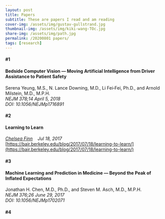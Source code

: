 ```yaml
---
layout: post
title: Papers
subtitle: These are papers I read and am reading
cover-img: /assets/img/gustav-gullstrand.jpg
thumbnail-img: /assets/img/kiki-wang-TOc.jpg
share-img: /assets/img/path.jpg
permalink: /20200801 papers/
tags: [research]
---
```


#### #1
#### Bedside Computer Vision — Moving Artificial Intelligence from Driver Assistance to Patient Safety  
Serena Yeung, M.S., N. Lance Downing, M.D., Li Fei‑Fei, Ph.D., and Arnold Milstein, M.D., M.P.H.  
_NEJM 378;14 April 5, 2018_  
_DOI: 10.1056/NEJMp1716891_

#### #2
#### Learning to Learn
_[Chelsea Finn](http://ai.stanford.edu/~cbfinn/) &nbsp;&nbsp;&nbsp;Jul 18, 2017_  
[https://bair.berkeley.edu/blog/2017/07/18/learning-to-learn/](https://bair.berkeley.edu/blog/2017/07/18/learning-to-learn/)

#### #3
#### Machine Learning and Prediction in Medicine — Beyond the Peak of Inflated Expectations  
Jonathan H. Chen, M.D., Ph.D., and Steven M. Asch, M.D., M.P.H.  
_NEJM 376;26 June 29, 2017_  
_DOI: 10.1056/NEJMp1702071_

#### #4